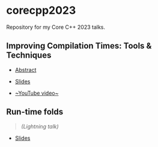 # corecpp2023
Repository for my Core C++ 2023 talks.


## Improving Compilation Times: Tools & Techniques

* [Abstract](https://corecpp.org/schedule/#session-1013)

* [Slides](https://github.com/vittorioromeo/corecpp2023/blob/main/improving_compilation_times_corecpp2023.pdf)

* [~YouTube video~](TODO)


## Run-time folds

> *(Lightning talk)*

* [Slides](https://github.com/vittorioromeo/corecpp2023/blob/main/runtime_folds_corecpp2023.pdf)
